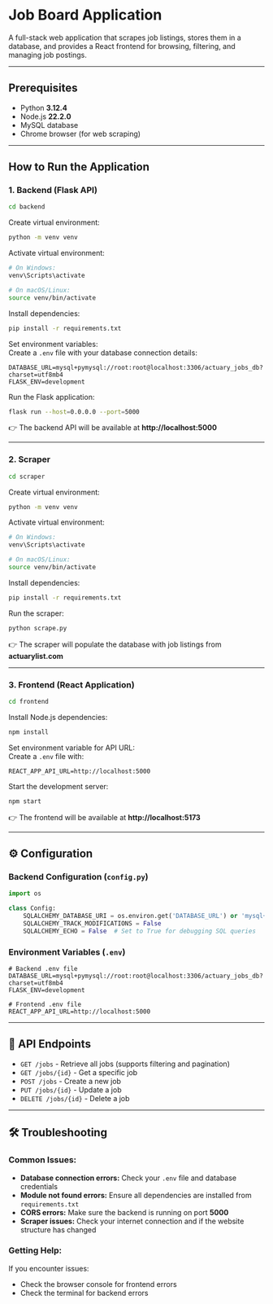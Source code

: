 # Job Board Application

A full-stack web application that scrapes job listings, stores them in a database, and provides a React frontend for browsing, filtering, and managing job postings.

---

##  Prerequisites
- Python **3.12.4**
- Node.js **22.2.0**
- MySQL database
- Chrome browser (for web scraping)

---

##  How to Run the Application

### 1. Backend (Flask API)
```bash
cd backend
```

Create virtual environment:
```bash
python -m venv venv
```

Activate virtual environment:
```bash
# On Windows:
venv\Scripts\activate

# On macOS/Linux:
source venv/bin/activate
```

Install dependencies:
```bash
pip install -r requirements.txt
```

Set environment variables:  
Create a `.env` file with your database connection details:
```env
DATABASE_URL=mysql+pymysql://root:root@localhost:3306/actuary_jobs_db?charset=utf8mb4
FLASK_ENV=development
```

Run the Flask application:
```bash
flask run --host=0.0.0.0 --port=5000
```

👉 The backend API will be available at **http://localhost:5000**

---

### 2. Scraper
```bash
cd scraper
```

Create virtual environment:
```bash
python -m venv venv
```

Activate virtual environment:
```bash
# On Windows:
venv\Scripts\activate

# On macOS/Linux:
source venv/bin/activate
```

Install dependencies:
```bash
pip install -r requirements.txt
```

Run the scraper:
```bash
python scrape.py
```

👉 The scraper will populate the database with job listings from **actuarylist.com**

---

### 3. Frontend (React Application)
```bash
cd frontend
```

Install Node.js dependencies:
```bash
npm install
```

Set environment variable for API URL:  
Create a `.env` file with:
```env
REACT_APP_API_URL=http://localhost:5000
```

Start the development server:
```bash
npm start
```

👉 The frontend will be available at **http://localhost:5173**

---

## ⚙️ Configuration

### Backend Configuration (`config.py`)
```python
import os

class Config:
    SQLALCHEMY_DATABASE_URI = os.environ.get('DATABASE_URL') or 'mysql+pymysql://root:root@localhost:3306/actuary_jobs_db?charset=utf8mb4'
    SQLALCHEMY_TRACK_MODIFICATIONS = False
    SQLALCHEMY_ECHO = False  # Set to True for debugging SQL queries
```

### Environment Variables (`.env`)
```env
# Backend .env file
DATABASE_URL=mysql+pymysql://root:root@localhost:3306/actuary_jobs_db?charset=utf8mb4
FLASK_ENV=development

# Frontend .env file
REACT_APP_API_URL=http://localhost:5000
```

---

## 📡 API Endpoints

- `GET /jobs` - Retrieve all jobs (supports filtering and pagination)
- `GET /jobs/{id}` - Get a specific job
- `POST /jobs` - Create a new job
- `PUT /jobs/{id}` - Update a job
- `DELETE /jobs/{id}` - Delete a job

---

## 🛠 Troubleshooting

### Common Issues:
- **Database connection errors:** Check your `.env` file and database credentials
- **Module not found errors:** Ensure all dependencies are installed from `requirements.txt`
- **CORS errors:** Make sure the backend is running on port **5000**
- **Scraper issues:** Check your internet connection and if the website structure has changed

### Getting Help:
If you encounter issues:
- Check the browser console for frontend errors
- Check the terminal for backend errors
